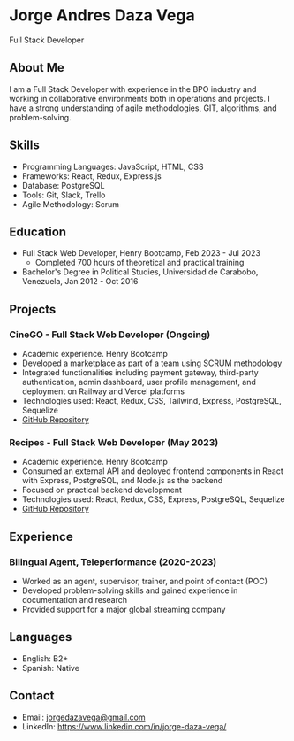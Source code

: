 # Jorge Andres Daza Vega
Full Stack Developer

## About Me
I am a Full Stack Developer with experience in the BPO industry and working in collaborative environments both in operations and projects. I have a strong understanding of agile methodologies, GIT, algorithms, and problem-solving.

## Skills
- Programming Languages: JavaScript, HTML, CSS
- Frameworks: React, Redux, Express.js
- Database: PostgreSQL
- Tools: Git, Slack, Trello
- Agile Methodology: Scrum

## Education
- Full Stack Web Developer, Henry Bootcamp, Feb 2023 - Jul 2023
  - Completed 700 hours of theoretical and practical training
- Bachelor's Degree in Political Studies, Universidad de Carabobo, Venezuela, Jan 2012 - Oct 2016

## Projects

### CineGO - Full Stack Web Developer (Ongoing)
- Academic experience. Henry Bootcamp
- Developed a marketplace as part of a team using SCRUM methodology
- Integrated functionalities including payment gateway, third-party authentication, admin dashboard, user profile management, and deployment on Railway and Vercel platforms
- Technologies used: React, Redux, CSS, Tailwind, Express, PostgreSQL, Sequelize
- [GitHub Repository](https://github.com/sebatora/CineGO)

### Recipes - Full Stack Web Developer (May 2023)
- Academic experience. Henry Bootcamp
- Consumed an external API and deployed frontend components in React with Express, PostgreSQL, and Node.js as the backend
- Focused on practical backend development
- Technologies used: React, Redux, CSS, Express, PostgreSQL, Sequelize
- [GitHub Repository](https://github.com/GeorgeDaz/PI-food-Jorge-Daza)

## Experience

### Bilingual Agent, Teleperformance (2020-2023)
- Worked as an agent, supervisor, trainer, and point of contact (POC)
- Developed problem-solving skills and gained experience in documentation and research
- Provided support for a major global streaming company

## Languages
- English: B2+
- Spanish: Native

## Contact
- Email: jorgedazavega@gmail.com
- LinkedIn: [https://www.linkedin.com/in/jorge-daza-vega/ ](https://www.linkedin.com/in/jorge-daza-vega/)

